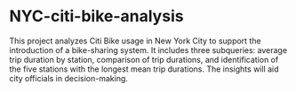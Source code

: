# NYC-citi-bike-analysis
This project analyzes Citi Bike usage in New York City to support the introduction of a bike-sharing system. It includes three subqueries: average trip duration by station, comparison of trip durations, and identification of the five stations with the longest mean trip durations. The insights will aid city officials in decision-making.
